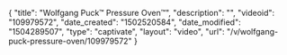 {
    "title": "Wolfgang Puck&trade; Pressure Oven&trade;",
    "description": "",
    "videoid": "109979572",
    "date_created": "1502520584",
    "date_modified": "1504289507",
    "type": "captivate",
    "layout": "video",
    "url": "\/v\/wolfgang-puck-pressure-oven\/109979572"
}